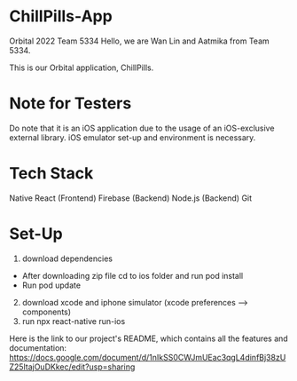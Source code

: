 # ChillPills-App
Orbital 2022 Team 5334 Hello, we are Wan Lin and Aatmika from Team 5334.

This is our Orbital application, ChillPills.

# Note for Testers
Do note that it is an iOS application due to the usage of an iOS-exclusive external library. iOS emulator set-up and environment is necessary.

# Tech Stack
Native React (Frontend)
Firebase (Backend)
Node.js (Backend)
Git 
# Set-Up 
1) download dependencies 
- After downloading zip file cd to ios folder and run pod install 
- Run pod update 
2) download xcode and iphone simulator (xcode preferences --> components)
3) run npx react-native run-ios

Here is the link to our project's README, which contains all the features and documentation: https://docs.google.com/document/d/1nIkSS0CWJmUEac3qgL4dinfBj38zUZ25ltajOuDKkec/edit?usp=sharing
